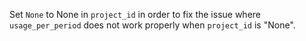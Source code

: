 Set `None` to None in `project_id` in order to fix the issue where `usage_per_period` does not work properly when `project_id` is "None".
